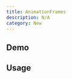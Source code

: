 ```yaml
---
title: AnimationFrames
description: N/A
category: New
---
```


<script>
import Demo from '$lib/components/demos/animation-frames.svelte';
</script>

## Demo

<Demo />

## Usage
